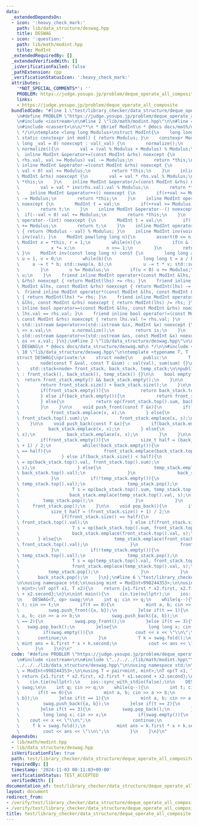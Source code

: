 ```yaml
---
data:
  _extendedDependsOn:
  - icon: ':heavy_check_mark:'
    path: lib/data_structure/deswag.hpp
    title: DESWAG
  - icon: ':question:'
    path: lib/math/modint.hpp
    title: ModInt
  _extendedRequiredBy: []
  _extendedVerifiedWith: []
  _isVerificationFailed: false
  _pathExtension: cpp
  _verificationStatusIcon: ':heavy_check_mark:'
  attributes:
    '*NOT_SPECIAL_COMMENTS*': ''
    PROBLEM: https://judge.yosupo.jp/problem/deque_operate_all_composite
    links:
    - https://judge.yosupo.jp/problem/deque_operate_all_composite
  bundledCode: "#line 1 \"test/library_checker/data_structure/deque_operate_all_composite.test.cpp\"\
    \n#define PROBLEM \"https://judge.yosupo.jp/problem/deque_operate_all_composite\"\
    \n#include <iostream>\n\n#line 2 \"lib/math/modint.hpp\"\n\n#line 4 \"lib/math/modint.hpp\"\
    \n#include <cassert>\n\n/**\n * @brief ModInt\n * @docs docs/math/modint.md\n\
    \ */\n\ntemplate <long long Modulus>\nstruct ModInt{\n    long long val;\n   \
    \ static constexpr int mod() { return Modulus; }\n    constexpr ModInt(const long\
    \ long _val = 0) noexcept : val(_val) {\n        normalize();\n    }\n    void\
    \ normalize(){\n        val = (val % Modulus + Modulus) % Modulus;\n    }\n  \
    \  inline ModInt &operator+=(const ModInt &rhs) noexcept {\n        if(val +=\
    \ rhs.val, val >= Modulus) val -= Modulus;\n        return *this;\n    }\n   \
    \ inline ModInt &operator-=(const ModInt &rhs) noexcept {\n        if(val -= rhs.val,\
    \ val < 0) val += Modulus;\n        return *this;\n    }\n    inline ModInt &operator*=(const\
    \ ModInt &rhs) noexcept {\n        val = val * rhs.val % Modulus;\n        return\
    \ *this;\n    }\n    inline ModInt &operator/=(const ModInt &rhs) noexcept {\n\
    \        val = val * inv(rhs.val).val % Modulus;\n        return *this;\n    }\n\
    \    inline ModInt &operator++() noexcept {\n        if(++val >= Modulus) val\
    \ -= Modulus;\n        return *this;\n    }\n    inline ModInt operator++(int)\
    \ noexcept {\n        ModInt t = val;\n        if(++val >= Modulus) val -= Modulus;\n\
    \        return t;\n    }\n    inline ModInt &operator--() noexcept {\n      \
    \  if(--val < 0) val += Modulus;\n        return *this;\n    }\n    inline ModInt\
    \ operator--(int) noexcept {\n        ModInt t = val;\n        if(--val < 0) val\
    \ += Modulus;\n        return t;\n    }\n    inline ModInt operator-() const noexcept\
    \ { return (Modulus - val) % Modulus; }\n    inline ModInt inv(void) const { return\
    \ inv(val); }\n    ModInt pow(long long n){\n        assert(0 <= n);\n       \
    \ ModInt x = *this, r = 1;\n        while(n){\n            if(n & 1) r *= x;\n\
    \            x *= x;\n            n >>= 1;\n        }\n        return r;\n   \
    \ }\n    ModInt inv(const long long n) const {\n        long long a = n, b = Modulus,\
    \ u = 1, v = 0;\n        while(b){\n            long long t = a / b;\n       \
    \     a -= t * b; std::swap(a, b);\n            u -= t * v; std::swap(u, v);\n\
    \        }\n        u %= Modulus;\n        if(u < 0) u += Modulus;\n        return\
    \ u;\n    }\n    friend inline ModInt operator+(const ModInt &lhs, const ModInt\
    \ &rhs) noexcept { return ModInt(lhs) += rhs; }\n    friend inline ModInt operator-(const\
    \ ModInt &lhs, const ModInt &rhs) noexcept { return ModInt(lhs) -= rhs; }\n  \
    \  friend inline ModInt operator*(const ModInt &lhs, const ModInt &rhs) noexcept\
    \ { return ModInt(lhs) *= rhs; }\n    friend inline ModInt operator/(const ModInt\
    \ &lhs, const ModInt &rhs) noexcept { return ModInt(lhs) /= rhs; }\n    friend\
    \ inline bool operator==(const ModInt &lhs, const ModInt &rhs) noexcept { return\
    \ lhs.val == rhs.val; }\n    friend inline bool operator!=(const ModInt &lhs,\
    \ const ModInt &rhs) noexcept { return lhs.val != rhs.val; }\n    friend inline\
    \ std::istream &operator>>(std::istream &is, ModInt &x) noexcept {\n        is\
    \ >> x.val;\n        x.normalize();\n        return is;\n    }\n    friend inline\
    \ std::ostream &operator<<(std::ostream &os, const ModInt &x) noexcept { return\
    \ os << x.val; }\n};\n#line 2 \"lib/data_structure/deswag.hpp\"\n\n/**\n * @brief\
    \ DESWAG\n * @docs docs/data_structure/deswag.md\n */\n\n#include <stack>\n#line\
    \ 10 \"lib/data_structure/deswag.hpp\"\n\ntemplate <typename T, T (*op)(T, T)>\n\
    struct DESWAG{\nprivate:\n    struct node{\n    public:\n        T val, sum;\n\
    \        node(const T &val, const T &sum) : val(val), sum(sum) {}\n    };\n\n\
    \    std::stack<node> front_stack, back_stack, temp_stack;\n\npublic:\n    DESWAG()\
    \ : front_stack(), back_stack(), temp_stack() {}\n\n    bool empty(){\n      \
    \  return front_stack.empty() && back_stack.empty();\n    }\n\n    size_t size(){\n\
    \        return front_stack.size() + back_stack.size();\n    }\n\n    T fold(){\n\
    \        if(front_stack.empty()){\n            return back_stack.top().sum;\n\
    \        } else if(back_stack.empty()){\n            return front_stack.top().sum;\n\
    \        } else{\n            return op(front_stack.top().sum, back_stack.top().sum);\n\
    \        }\n    }\n\n    void push_front(const T &x){\n        if(front_stack.empty()){\n\
    \            front_stack.emplace(x, x);\n        } else{\n            T s = op(x,\
    \ front_stack.top().sum);\n            front_stack.emplace(x, s);\n        }\n\
    \    }\n\n    void push_back(const T &x){\n        if(back_stack.empty()){\n \
    \           back_stack.emplace(x, x);\n        } else{\n            T s = op(back_stack.top().sum,\
    \ x);\n            back_stack.emplace(x, s);\n        }\n    }\n\n    void pop_front(){\n\
    \        if(front_stack.empty()){\n            size_t half = (back_stack.size()\
    \ + 1) / 2;\n            while(!back_stack.empty()){\n                if(back_stack.size()\
    \ == half){\n                    front_stack.emplace(back_stack.top().val, back_stack.top().val);\n\
    \                } else if(back_stack.size() < half){\n                    T s\
    \ = op(back_stack.top().val, front_stack.top().sum);\n                    front_stack.emplace(back_stack.top().val,\
    \ s);\n                } else{\n                    temp_stack.emplace(back_stack.top().val,\
    \ back_stack.top().val);\n                }\n                back_stack.pop();\n\
    \            }\n            if(!temp_stack.empty()){\n                back_stack.emplace(temp_stack.top().val,\
    \ temp_stack.top().val);\n                temp_stack.pop();\n                while(!temp_stack.empty()){\n\
    \                    T s = op(back_stack.top().sum, temp_stack.top().val);\n \
    \                   back_stack.emplace(temp_stack.top().val, s);\n           \
    \         temp_stack.pop();\n                }\n            }\n        }\n   \
    \     front_stack.pop();\n    }\n\n    void pop_back(){\n        if(back_stack.empty()){\n\
    \            size_t half = (front_stack.size() + 1) / 2;\n            while(!front_stack.empty()){\n\
    \                if(front_stack.size() == half){\n                    back_stack.emplace(front_stack.top().val,\
    \ front_stack.top().val);\n                } else if(front_stack.size() < half){\n\
    \                    T s = op(back_stack.top().sum, front_stack.top().val);\n\
    \                    back_stack.emplace(front_stack.top().val, s);\n         \
    \       } else{\n                    temp_stack.emplace(front_stack.top().val,\
    \ front_stack.top().val);\n                }\n                front_stack.pop();\n\
    \            }\n            if(!temp_stack.empty()){\n                front_stack.emplace(temp_stack.top().val,\
    \ temp_stack.top().val);\n                temp_stack.pop();\n                while(!temp_stack.empty()){\n\
    \                    T s = op(temp_stack.top().val, front_stack.top().sum);\n\
    \                    front_stack.emplace(temp_stack.top().val, s);\n         \
    \           temp_stack.pop();\n                }\n            }\n        }\n \
    \       back_stack.pop();\n    }\n};\n#line 6 \"test/library_checker/data_structure/deque_operate_all_composite.test.cpp\"\
    \n\nusing namespace std;\n\nusing mint = ModInt<998244353>;\n\nusing T = pair<mint,\
    \ mint>;\nT op(T x1, T x2){\n    return {x1.first * x2.first, x2.first * x1.second\
    \ + x2.second};\n}\n\nint main(){\n    cin.tie(nullptr);\n    ios::sync_with_stdio(false);\n\
    \n    DESWAG<T, op> swag;\n\n    int q; cin >> q;\n    while(q--){\n        int\
    \ t; cin >> t;\n        if(t == 0){\n            mint a, b; cin >> a >> b;\n \
    \           swag.push_front({a, b});\n        }else if(t == 1){\n            mint\
    \ a, b; cin >> a >> b;\n            swag.push_back({a, b});\n        }else if(t\
    \ == 2){\n            swag.pop_front();\n        }else if(t == 3){\n         \
    \   swag.pop_back();\n        }else{\n            long long x; cin >> x;\n   \
    \         if(swag.empty()){\n                cout << x << \"\\n\";\n         \
    \       continue;\n            }\n            T k = swag.fold();\n           \
    \ mint ans = k.first * x + k.second;\n            cout << ans << \"\\n\";\n  \
    \      }\n    }\n}\n"
  code: "#define PROBLEM \"https://judge.yosupo.jp/problem/deque_operate_all_composite\"\
    \n#include <iostream>\n\n#include \"../../../lib/math/modint.hpp\"\n#include \"\
    ../../../lib/data_structure/deswag.hpp\"\n\nusing namespace std;\n\nusing mint\
    \ = ModInt<998244353>;\n\nusing T = pair<mint, mint>;\nT op(T x1, T x2){\n   \
    \ return {x1.first * x2.first, x2.first * x1.second + x2.second};\n}\n\nint main(){\n\
    \    cin.tie(nullptr);\n    ios::sync_with_stdio(false);\n\n    DESWAG<T, op>\
    \ swag;\n\n    int q; cin >> q;\n    while(q--){\n        int t; cin >> t;\n \
    \       if(t == 0){\n            mint a, b; cin >> a >> b;\n            swag.push_front({a,\
    \ b});\n        }else if(t == 1){\n            mint a, b; cin >> a >> b;\n   \
    \         swag.push_back({a, b});\n        }else if(t == 2){\n            swag.pop_front();\n\
    \        }else if(t == 3){\n            swag.pop_back();\n        }else{\n   \
    \         long long x; cin >> x;\n            if(swag.empty()){\n            \
    \    cout << x << \"\\n\";\n                continue;\n            }\n       \
    \     T k = swag.fold();\n            mint ans = k.first * x + k.second;\n   \
    \         cout << ans << \"\\n\";\n        }\n    }\n}\n"
  dependsOn:
  - lib/math/modint.hpp
  - lib/data_structure/deswag.hpp
  isVerificationFile: true
  path: test/library_checker/data_structure/deque_operate_all_composite.test.cpp
  requiredBy: []
  timestamp: '2024-11-03 00:11:03+09:00'
  verificationStatus: TEST_ACCEPTED
  verifiedWith: []
documentation_of: test/library_checker/data_structure/deque_operate_all_composite.test.cpp
layout: document
redirect_from:
- /verify/test/library_checker/data_structure/deque_operate_all_composite.test.cpp
- /verify/test/library_checker/data_structure/deque_operate_all_composite.test.cpp.html
title: test/library_checker/data_structure/deque_operate_all_composite.test.cpp
---
```

